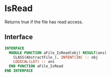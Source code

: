 # IsRead

Returns true if the file has read access.

## Interface

```fortran
INTERFACE
  MODULE FUNCTION aFile_IsRead(obj) RESULT(ans)
    CLASS(AbstractFile_), INTENT(IN) :: obj
    LOGICAL(LGT) :: ans
  END FUNCTION aFile_IsRead
END INTERFACE
```

